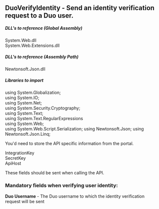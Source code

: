 ## DuoVerifyIdentity - Send an identity verification request to a Duo user.

##### DLL's to reference (Global Assembly)

System.Web.dll </br>
System.Web.Extensions.dll </br>

##### DLL's to reference (Assembly Path)

Newtonsoft.Json.dll </br>

##### Libraries to import
using System.Globalization; </br>
using System.IO; </br>
using System.Net; </br>
using System.Security.Cryptography; </br>
using System.Text; </br>
using System.Text.RegularExpressions </br>
using System.Web; </br>
using System.Web.Script.Serialization;
using Newtonsoft.Json;
using Newtonsoft.Json.Linq;

You'd need to store the API specific information from the portal.

IntegrationKey </br>
SecretKey </br>
ApiHost

These fields should be sent when calling the API.

### Mandatory fields when verifying user identity:
**Duo Username**	- The Duo username to which the identity verification request will be sent
